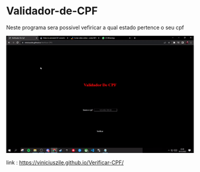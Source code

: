 # Validador-de-CPF
Neste programa sera possivel vefiricar a qual estado pertence o seu cpf

<img src="https://github.com/viniciuszile/Verificar-CPF/blob/main/video.gif?raw=true" width="600px">

link : https://viniciuszile.github.io/Verificar-CPF/
